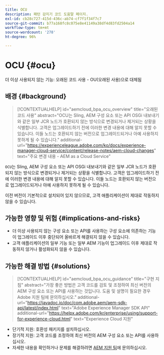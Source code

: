 ```yaml
---
title: OCU
description: 패턴 감지기 코드 도움말 페이지.
exl-id: cb28c727-415d-436c-ab74-cf7f1f34f7c7
source-git-commit: b77a168fc8c075e8e41149a38df4d83fd2504a14
workflow-type: tm+mt
source-wordcount: '278'
ht-degree: 96%

---
```


# OCU {#ocu}

더 이상 사용되지 않는 기능: 오래된 코드 사용 - OU(오래된 사용)으로 대체됨

## 배경 {#background}

>[!CONTEXTUALHELP]
>id="aemcloud_bpa_ocu_overview"
>title="오래된 코드 사용"
>abstract="OCU는 Sling, AEM 구성 요소 또는 API OSGi 내보내기와 같은 일부 JCR 노드가 호환되지 않는 방식으로 변경되거나 제거되는 상황을 식별합니다. 고객은 업그레이드하기 전에 이러한 변경 내용에 대해 알지 못할 수 있습니다. 이들 노드는 호환되지 않는 버전으로 업그레이드되거나 아예 사용하지 못하게 될 수 있습니다."
>additional-url="https://experienceleague.adobe.com/ko/docs/experience-manager-cloud-service/content/release-notes/aem-cloud-changes" text="주요 변경 내용 - AEM as a Cloud Service"

`OCU`는 Sling, AEM 구성 요소 또는 API OSGi 내보내기와 같은 일부 JCR 노드가 호환되지 않는 방식으로 변경되거나 제거되는 상황을 식별합니다. 고객은 업그레이드하기 전에 이러한 변경 내용에 대해 알지 못할 수 있습니다. 이들 노드는 호환되지 않는 버전으로 업그레이드되거나 아예 사용하지 못하게 될 수 있습니다.

이전 버전이 기본적으로 설치되어 있지 않으므로, 고객 애플리케이션이 제대로 작동하지 않을 수 있습니다.

## 가능한 영향 및 위험 {#implications-and-risks}

* 더 이상 사용되지 않는 구성 요소 또는 API를 사용하는 구성 요소에 의존하는 기능이 업그레이드 이후 중단되어 올바르게 해결되지 않을 수 있습니다.
* 고객 애플리케이션의 일부 기능 또는 일부 AEM 기능이 업그레이드 이후 제대로 작동하지 않거나 활성화되지 않을 수 있습니다.

## 가능한 해결 방법 {#solutions}

>[!CONTEXTUALHELP]
>id="aemcloud_bpa_ocu_guidance"
>title="구현 지침"
>abstract="가장 좋은 방법은 고객 코드를 검토 및 조정하여 최신 버전의 AEM 구성 요소 또는 API를 사용하는 것입니다. 도움 및 설명이 필요한 경우 Adobe 지원 팀에 문의하십시오."
>additional-url="https://javadoc.io/doc/com.adobe.aem/aem-sdk-api/latest/index.html" text="Adobe Experience Manager SDK API"
>additional-url="https://helpx.adobe.com/kr/enterprise/using/support-for-experience-cloud.html" text="Experience Cloud 지원"

* 단기적 지원: 호환성 패키지를 설치하십시오.
* 장기적 지원: 고객 코드를 조정하여 최신 버전의 AEM 구성 요소 또는 API를 사용하십시오.
* 자세한 내용을 확인하거나 문제를 해결하려면 [AEM 지원 팀](https://helpx.adobe.com/kr/enterprise/using/support-for-experience-cloud.html)에 문의하십시오.
